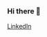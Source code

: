### Hi there 👋
[LinkedIn](https://www.linkedin.com/in/helderm01/)

<!-- "mailto:helder.souza@pagueveloz.com.br" -->

